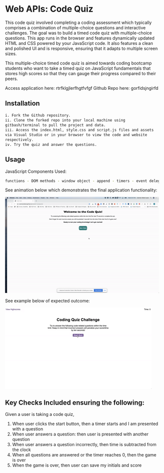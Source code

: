 # Web APIs: Code Quiz

This code quiz involved completing a coding assessment which typically comprises a combination of multiple-choice questions and interactive challenges. The goal was to build a timed code quiz with multiple-choice questions. This app runs in the browser and features dynamically updated HTML and CSS powered by your JavaScript code. It also features a clean and polished UI and is responsive, ensuring that it adapts to multiple screen sizes.

This multiple-choice timed code quiz is aimed towards coding bootcamp students who want to take a timed quiz on JavaScript fundamentals that stores high scores so that they can gauge their progress compared to their peers.

Access application here: rtrfklgjlerfhgtfvfgf
Github Repo here: gorfidsjngirfd

## Installation
```
i. Fork the Github repository.
ii. Clone the forked repo into your local machine using gitbash/terminal to pull the project and data.
iii. Access the index.html, style.css and script.js files and assets via Visual Studio or in your browser to view the code and website respectively.  
iv. Try the quiz and answer the questions.
```

## Usage
JavaScript Components Used:
```bash
functions - DOM methods - window object - append - timers - event delegation - client-side storage - 
```

See animation below which demonstrates the final application functionality:

![Code Quiz Complete](/assets/Code-Quiz-Demo.gif)

See example below of expected outcome:

![Code Quiz](/assets/04-web-apis-homework-demo.gif)

## Key Checks Included ensuring the following:
Given a user is taking a code quiz,
1. When user clicks the start button, then a timer starts and I am presented with a question
2. When user answers a question: then user is presented with another question
3. When user answers a question incorrectly, then time is subtracted from the clock
4. When all questions are answered or the timer reaches 0, then the game is over
5. When the game is over, then user can save my initials and score
